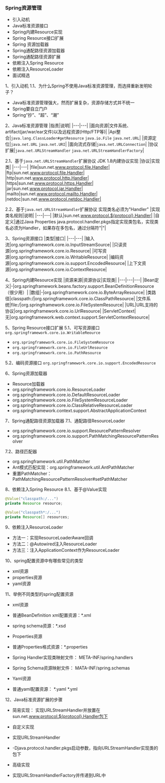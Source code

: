 ### Spring资源管理
- 引入动机
- Java标准资源接口
- Spring内建Resource实现
- Spring Resource接口扩展
- Spring 资源加载器
- Spring通配路径资源加载器
- Spring通配路径资源扩展
- 依赖注入Spring Resource
- 依赖注入ResourceLoader
- 面试精选

1、引入动机
1.1、为什么Spring不使用Java标准资源管理，而选择重新发明轮子？
- Java标准资源管理强大，然而扩展复杂，资源存储方式并不统一
- Spring要自立门户
- Spring“抄”、“超”、“潮”

2、Java标准资源管理
|指责|说明|
|---|---|
|面向资源|文件系统、artifact(jar/war/ear文件)以及远程资源(Http/FTP等)|
|Api整合|`java.lang.ClassLoader#getResource` `java.io.File` `java.net.URL`|
|资源定位|`java.net.URL` `java.net.URI`|
|面向流式存储|`java.net.URLConnection`|
|协议扩展|`java.net.URLStreamHandler` `java.net.URLStreamHandlerFactory`|

2.1、基于`java.net.URLStreamHandler`扩展协议
JDK 1.8内建协议实现
|协议|实现类|
|---|---|
|file|sun.net.www.protocol.file.Handler|
|ftp|sun.net.www.protocol.file.Handler|
|http|sun.net.www.protocol.http.Handler|
|https|sun.net.www.protocol.https.Handler|
|jar|sun.net.www.protocol.jar.Handler|
|mailto|sun.net.www.protocol.mailto.Handler|
|netdoc|sun.net.www.protocol.netdoc.Handler|

2.2、基于`java.net.URLStreamHandler`扩展协议
实现类名必须为"Handler"
|实现类名规则|说明|
|---|---|
|默认|sun.net.www.protocol.${protocol}.Handler|
|自定义|通过Java Properties java.protocol.handler.pkgs指定实现类包名，实现类名必须为Handler，如果存在多包名，通过分隔符"|"|

3、Spring资源接口
|类型|接口|
|---|---|
|输入流|org.springframework.core.io.InputStreamSource|
|只读资源|org.springframework.core.io.Resource|
|可写资源|org.springframework.core.io.WritableResource|
|编码资源|org.springframework.core.io.support.EncodedResource|
|上下文资源|org.springframework.core.io.ContextResource|

4、Spring内建Resource实现
|资源来源|资源协议|实现类|
|---|---|---|
|Bean定义|-|org.springframework.beans.factory.support.BeanDefinitionResource（很少用）|
|数组|-|org.springframework.core.io.ByteArrayResource|
|类路径|classpath:/|org.springframework.core.io.ClassPathResource|
|文件系统|file:/|org.springframework.core.io.FileSystemResource|
|URL|URL支持的协议|org.springframework.core.io.UrlResource|
|ServletContext|无|org.springframework.web.context.support.ServletContextResource|

5、Spring Resource接口扩展
5.1、可写资源接口
`org.springframework.core.io.WritableReource`
- `org.springframework.core.io.FileSystemResource`
- `org.springframework.core.io.FileUrlResource`
- `org.springframework.core.io.PathResource`

5.2、编码资源接口
`org.springframework.core.io.support.EncodedResource`

6、Spring资源加载器
- Resource加载器
 - org.springframework.core.io.ResourceLoader
  - org.springframework.core.io.DefaultResourceLoader
   - org.springframework.core.io.FileSystemResourceLoader
   - org.springframework.core.io.ClassRelativeResourceLoader
   - org.springframework.context.support.AbstractApplicationContext

7、Spring通配路径资源加载器
7.1、通配路径ResourceLoader
- org.springframework.core.io.support.ResourcePatternResolver
 - org.springframework.core.io.support.PathMatchingResourcePatternResolver

7.2、路径匹配器
- org.springframework.util.PathMatcher
 - Ant模式匹配实现：org.springframework.util.AntPathMatcher
- 重置PathMatcher：PathMatchingResourcePatternResolver#setPathMatcher

8、依赖注入Spring Resource
8.1、基于@Value实现
``` java
@Value("classpath:/...")
private Resource resource;

@Value("classpath*:/...")
private Resource[] resources;
```

9、依赖注入ResourceLoader
- 方法一：实现ResourceLoaderAware回调
- 方法二：@Autowired注入ResourceLoader
- 方法三：注入ApplicationContext作为ResourceLoader

10、spring配置资源中有哪些常见的类型
- xml资源
- properties资源
- yaml资源

11、举例不同类型的spring配置资源
- xml资源
 - 普通BeanDefinition xml配置资源：*.xml
 - spring schema资源：*.xsd

- Properties资源
 - 普通Properties格式资源：*.properties
 - Spring Handler实现类映射文件： META-INF/spring.handlers
 - Spring Schema资源映射文件： MATA-INF/spring.schemas

- Yaml资源
 - 普通yaml配置资源： *.yaml *.yml

12、Java标准资源扩展的步骤
- 简易实现：
  实现URLStreamHandler并放置在sun.net.www.protocol.${protocol}.Handler包下

- 自定义实现
 - 实现URLStreamHandler
 - -Djava.protocol.handler.pkgs启动参数，指向URLStreamHandler实现类的包下

- 高级实现
 - 实现URLStreamHandlerFactory并传递到URL中

